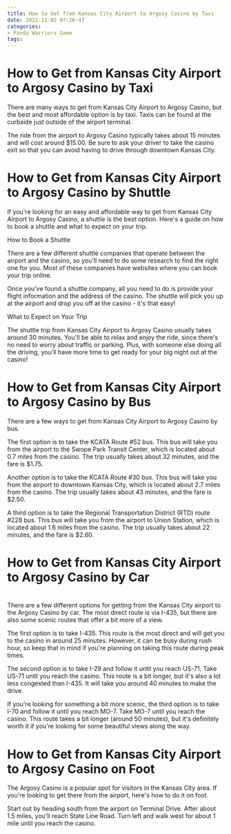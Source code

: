 ```yaml
---
title: How to Get from Kansas City Airport to Argosy Casino by Taxi
date: 2022-11-02 07:26:47
categories:
- Panda Warriors Game
tags:
---
```



#  How to Get from Kansas City Airport to Argosy Casino by Taxi

There are many ways to get from Kansas City Airport to Argosy Casino, but the best and most affordable option is by taxi. Taxis can be found at the curbside just outside of the airport terminal.

The ride from the airport to Argosy Casino typically takes about 15 minutes and will cost around $15.00. Be sure to ask your driver to take the casino exit so that you can avoid having to drive through downtown Kansas City.

#  How to Get from Kansas City Airport to Argosy Casino by Shuttle

If you're looking for an easy and affordable way to get from Kansas City Airport to Argosy Casino, a shuttle is the best option. Here's a guide on how to book a shuttle and what to expect on your trip.

How to Book a Shuttle

There are a few different shuttle companies that operate between the airport and the casino, so you'll need to do some research to find the right one for you. Most of these companies have websites where you can book your trip online.

Once you've found a shuttle company, all you need to do is provide your flight information and the address of the casino. The shuttle will pick you up at the airport and drop you off at the casino - it's that easy!

What to Expect on Your Trip

The shuttle trip from Kansas City Airport to Argosy Casino usually takes around 30 minutes. You'll be able to relax and enjoy the ride, since there's no need to worry about traffic or parking. Plus, with someone else doing all the driving, you'll have more time to get ready for your big night out at the casino!

#  How to Get from Kansas City Airport to Argosy Casino by Bus

There are a few ways to get from Kansas City Airport to Argosy Casino by bus.

The first option is to take the KCATA Route #52 bus. This bus will take you from the airport to the Swope Park Transit Center, which is located about 0.7 miles from the casino. The trip usually takes about 32 minutes, and the fare is $1.75.

Another option is to take the KCATA Route #30 bus. This bus will take you from the airport to downtown Kansas City, which is located about 2.7 miles from the casino. The trip usually takes about 43 minutes, and the fare is $2.50.

A third option is to take the Regional Transportation District (RTD) route #228 bus. This bus will take you from the airport to Union Station, which is located about 1.6 miles from the casino. The trip usually takes about 22 minutes, and the fare is $2.60.

#  How to Get from Kansas City Airport to Argosy Casino by Car

#

There are a few different options for getting from the Kansas City airport to the Argosy Casino by car. The most direct route is via I-435, but there are also some scenic routes that offer a bit more of a view.

The first option is to take I-435. This route is the most direct and will get you to the casino in around 25 minutes. However, it can be busy during rush hour, so keep that in mind if you're planning on taking this route during peak times.

The second option is to take I-29 and follow it until you reach US-71. Take US-71 until you reach the casino. This route is a bit longer, but it's also a lot less congested than I-435. It will take you around 40 minutes to make the drive.

If you're looking for something a bit more scenic, the third option is to take I-70 and follow it until you reach MO-7. Take MO-7 until you reach the casino. This route takes a bit longer (around 50 minutes), but it's definitely worth it if you're looking for some beautiful views along the way.

#  How to Get from Kansas City Airport to Argosy Casino on Foot

The Argosy Casino is a popular spot for visitors in the Kansas City area. If you're looking to get there from the airport, here's how to do it on foot.

Start out by heading south from the airport on Terminal Drive. After about 1.5 miles, you'll reach State Line Road. Turn left and walk west for about 1 mile until you reach the casino.